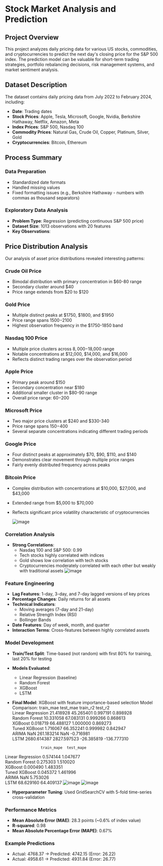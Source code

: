 # Stock Market Analysis and Prediction

## Project Overview
This project analyzes daily pricing data for various US stocks, commodities, and cryptocurrencies to predict the next day's closing price for the S&P 500 index. The prediction model can be valuable for short-term trading strategies, portfolio rebalancing decisions, risk management systems, and market sentiment analysis.

## Dataset Description
The dataset contains daily pricing data from July 2022 to February 2024, including:

- **Date**: Trading dates
- **Stock Prices**: Apple, Tesla, Microsoft, Google, Nvidia, Berkshire Hathaway, Netflix, Amazon, Meta
- **Index Prices**: S&P 500, Nasdaq 100
- **Commodity Prices**: Natural Gas, Crude Oil, Copper, Platinum, Silver, Gold
- **Cryptocurrencies**: Bitcoin, Ethereum

## Process Summary

### Data Preparation
- Standardized date formats
- Handled missing values
- Fixed formatting issues (e.g., Berkshire Hathaway - numbers with commas as thousand separators)

### Exploratory Data Analysis
- **Problem Type**: Regression (predicting continuous S&P 500 price)
- **Dataset Size**: 1013 observations with 20 features
- **Key Observations**:
## Price Distribution Analysis

Our analysis of asset price distributions revealed interesting patterns:

### Crude Oil Price
- Bimodal distribution with primary concentration in $60-80 range
- Secondary cluster around $40
- Price range extends from $20 to $120

### Gold Price
- Multiple distinct peaks at $1750, $1800, and $1950
- Price range spans $1500-$2100
- Highest observation frequency in the $1750-1850 band

### Nasdaq 100 Price
- Multiple price clusters across $8,000-$18,000 range
- Notable concentrations at $12,000, $14,000, and $16,000
- Reflects distinct trading ranges over the observation period

### Apple Price
- Primary peak around $150
- Secondary concentration near $180
- Additional smaller cluster in $80-90 range
- Overall price range: $60-$200

### Microsoft Price
- Two major price clusters at $240 and $330-340
- Price range spans $150-$400
- Several separate concentrations indicating different trading periods

### Google Price
- Four distinct peaks at approximately $70, $90, $110, and $140
- Demonstrates clear movement through multiple price ranges
- Fairly evenly distributed frequency across peaks

### Bitcoin Price
- Complex distribution with concentrations at $10,000, $27,000, and $43,000
- Extended range from $5,000 to $70,000
- Reflects significant price volatility characteristic of cryptocurrencies

    ![image](https://github.com/user-attachments/assets/7f982960-cdf0-44c2-bb19-ef281899adb4)


### Correlation Analysis
- **Strong Correlations**:
  - Nasdaq 100 and S&P 500: 0.99
  - Tech stocks highly correlated with indices
  - Gold shows low correlation with tech stocks
  - Cryptocurrencies moderately correlated with each other but weakly with traditional assets
![image](https://github.com/user-attachments/assets/8c217b34-162a-42a0-af85-cee25e3ef334)


### Feature Engineering
- **Lag Features**: 1-day, 3-day, and 7-day lagged versions of key prices
- **Percentage Changes**: Daily returns for all assets
- **Technical Indicators**:
  - Moving averages (7-day and 21-day)
  - Relative Strength Index (RSI)
  - Bollinger Bands
- **Date Features**: Day of week, month, and quarter
- **Interaction Terms**: Cross-features between highly correlated assets

### Model Development
- **Train/Test Split**: Time-based (not random) with first 80% for training, last 20% for testing
- **Models Evaluated**:
  - Linear Regression (baseline)
  - Random Forest
  - XGBoost
  - LSTM
- **Final Model**: XGBoost with feature importance-based selection
  Model Comparison:
                     train_mae     test_mae   train_r2     test_r2  \
Linear Regression    21.418928    45.265401   0.997191    0.898928   
Random Forest        10.331058    67.083131   0.999266    0.868613   
XGBoost               0.018719    66.488127   1.000000    0.869273   
Tuned XGBoost         1.716067    66.352241   0.999982    0.842947   
ARIMA                      NaN   261.183214        NaN   -0.716981   
LSTM               2680.614387  2827.597523 -26.385819 -136.777310   

                   train_mape  test_mape  
Linear Regression    0.574144   1.047677  
Random Forest        0.275303   1.510020  
XGBoost              0.000490   1.483351  
Tuned XGBoost        0.045372   1.461996  
ARIMA                     NaN   5.753026  
LSTM                68.629160  64.409137
![image](https://github.com/user-attachments/assets/01a46671-a135-4fc2-a45d-4d994f190587)
![image](https://github.com/user-attachments/assets/f2c2eb38-28b0-4782-9652-fa2bdd812833)

- **Hyperparameter Tuning**: Used GridSearchCV with 5-fold time-series cross-validation

### Performance Metrics
- **Mean Absolute Error (MAE)**: 28.3 points (~0.6% of index value)
- **R-squared**: 0.98
- **Mean Absolute Percentage Error (MAPE)**: 0.67%

### Example Predictions
- Actual: 4768.37 → Predicted: 4742.15 (Error: 26.22)
- Actual: 4958.61 → Predicted: 4931.84 (Error: 26.77)

